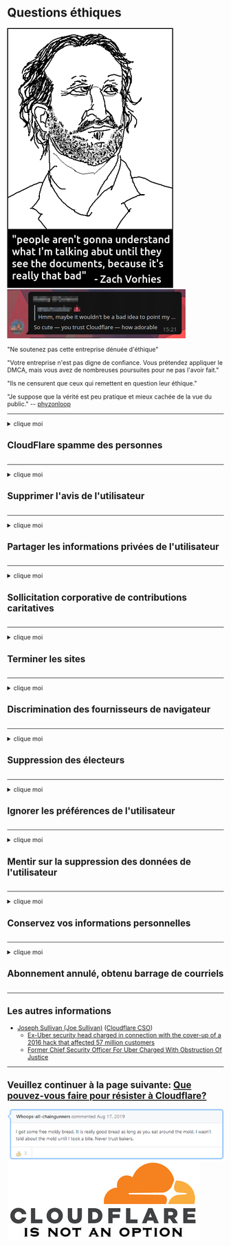 # Questions éthiques

![](../image/itsreallythatbad.jpg)
![](../image/telegram/c81238387627b4bfd3dcd60f56d41626.jpg)

"Ne soutenez pas cette entreprise dénuée d'éthique"

"Votre entreprise n'est pas digne de confiance. Vous prétendez appliquer le DMCA, mais vous avez de nombreuses poursuites pour ne pas l'avoir fait."

"Ils ne censurent que ceux qui remettent en question leur éthique."

"Je suppose que la vérité est peu pratique et mieux cachée de la vue du public."  -- [phyzonloop](https://twitter.com/phyzonloop)


---


<details>
<summary>clique moi

## CloudFlare spamme des personnes
</summary>


Cloudflare envoie des e-mails de spam à des utilisateurs non-Cloudflare.

- N'envoyez des e-mails qu'aux abonnés qui se sont inscrits
- Lorsque l'utilisateur dit "arrêter", arrêtez d'envoyer des e-mails

C'est si simple. Mais Cloudflare s'en fiche.
Cloudflare a déclaré que l'utilisation de son service pouvait arrêter tous les spammeurs ou attaquants.
Comment pouvons-nous arrêter Cloudflare sans activer Cloudflare?


| 🖼 | 🖼 |
| --- | --- |
| ![](../image/cfspam01.jpg) | ![](../image/cfspam03.jpg) |
| ![](../image/cfspam02.jpg) | ![](../image/cfspambrittany.jpg)<br>![](../image/cfspamtwtr.jpg) |

</details>

---

<details>
<summary>clique moi

## Supprimer l'avis de l'utilisateur
</summary>


Cloudflare censure les critiques négatives.
Si vous publiez un texte anti-Cloudflare sur Twitter, vous avez la possibilité d'obtenir une réponse d'un employé de Cloudflare avec le message «Non, ce n'est pas».
Si vous publiez un avis négatif sur un site d'avis, ils essaieront de le censurer.


| 🖼 | 🖼 |
| --- | --- |
| ![](../image/cfcenrev_01.jpg)<br>![](../image/cfcenrev_02.jpg) | ![](../image/cfcenrev_03.jpg) |

</details>

---

<details>
<summary>clique moi

## Partager les informations privées de l'utilisateur
</summary>


Cloudflare a un énorme problème de harcèlement.
Cloudflare partage les informations personnelles de ceux qui se plaignent des sites hébergés.
Ils vous demandent parfois de fournir votre véritable identité.
Si vous ne voulez pas être harcelé, agressé, écrasé ou tué, vous feriez mieux de rester à l'écart des sites Web Cloudflared.


| 🖼 | 🖼 |
| --- | --- |
| ![](../image/cfdox_what.jpg) | ![](../image/cfdox_swat.jpg) |
| ![](../image/cfdox_kill.jpg) | ![](../image/cfdox_threat.jpg) |
| ![](../image/cfdox_dox.jpg) | ![](../image/cfdox_ex1.jpg)<br>![](../image/cfdox_ex2.jpg) |

</details>

---

<details>
<summary>clique moi

## Sollicitation corporative de contributions caritatives
</summary>


CloudFlare demande des contributions caritatives.
Il est assez épouvantable qu'une société américaine demande des œuvres caritatives aux côtés d'organisations à but non lucratif qui ont de bonnes causes.
Si vous aimez bloquer des personnes ou perdre le temps d'autres personnes, vous voudrez peut-être commander des pizzas pour les employés de Cloudflare.


![](../image/cfdonate.jpg)

</details>

---

<details>
<summary>clique moi

## Terminer les sites
</summary>


Que ferez-vous si votre site tombe soudainement en panne?
Il y a des rapports que Cloudflare supprime la configuration de l'utilisateur ou arrête le service sans aucun avertissement, en silence.
Nous vous suggérons de trouver un meilleur fournisseur.

![](../image/cftmnt.jpg)

</details>

---

<details>
<summary>clique moi

## Discrimination des fournisseurs de navigateur
</summary>


CloudFlare donne un traitement préférentiel à ceux qui utilisent Firefox tout en donnant un traitement hostile aux utilisateurs non-Tor-Browser sur Tor.
Les utilisateurs de Tor qui refusent à juste titre d'exécuter du javascript non libre reçoivent également un traitement hostile.
Cette inégalité d'accès est un abus de neutralité du réseau et un abus de pouvoir.

![](../image/browdifftbcx.gif)

- À gauche: navigateur Tor, à droite: Chrome. Même adresse IP.

![](../image/browserdiff.jpg)

- Gauche: Navigateur Tor Javascript désactivé, cookie activé
- À droite: Chrome Javascript activé, cookie désactivé

![](../image/cfsiryoublocked.jpg)

- QuteBrowser (navigateur mineur) sans Tor (Clearnet IP)

![](../image/lynx_cloudflare.gif)

- Lynx


| ***Navigateur*** | ***Traitement d'accès*** |
| --- | --- |
| Tor Browser (Javascript activé) | accès autorisé |
| Firefox (Javascript activé) | accès dégradé |
| Chromium (Javascript activé) | accès dégradé |
| Chromium or Firefox (Javascript désactivé) | accès refusé |
| Chromium or Firefox (Cookie désactivé) | accès refusé |
| QuteBrowser | accès refusé |
| lynx | accès refusé |
| w3m | accès refusé |
| wget | accès refusé |


Pourquoi ne pas utiliser le bouton Audio pour résoudre un défi facile?

Oui, il y a un bouton audio, mais cela ne fonctionne toujours pas sur Tor.
Vous recevrez ce message lorsque vous cliquez dessus:

```
Réessayez plus tard
Votre ordinateur ou votre réseau peut envoyer des requêtes automatisées.
Pour protéger nos utilisateurs, nous ne pouvons pas traiter votre demande pour le moment.
Pour plus de détails, visitez notre page d'aide
```

</details>

---

<details>
<summary>clique moi

## Suppression des électeurs
</summary>


Les électeurs des États américains s'inscrivent pour voter via le site Web du secrétaire d'État de l'État de leur résidence.
Les bureaux du secrétaire d'État contrôlés par les républicains s'engagent dans la suppression des électeurs en envoyant un proxy sur le site Web du secrétaire d'État via Cloudflare.
Le traitement hostile par Cloudflare des utilisateurs de Tor, sa position MITM en tant que point de surveillance mondial centralisé et son rôle préjudiciable dans l'ensemble rendent les électeurs potentiels réticents à s'inscrire.
Les libéraux en particulier ont tendance à embrasser la vie privée.
Les formulaires d'inscription des électeurs collectent des informations sensibles sur les tendances politiques, l'adresse physique personnelle, le numéro de sécurité sociale et la date de naissance d'un électeur.
La plupart des États ne mettent à la disposition du public qu'un sous-ensemble de ces informations, mais Cloudflare voit toutes ces informations lorsque quelqu'un s'inscrit pour voter.

Notez que l'enregistrement papier ne contourne pas Cloudflare car les employés du secrétaire d'État à la saisie des données utiliseront probablement le site Web de Cloudflare pour saisir les données.

| 🖼 | 🖼 |
| --- | --- |
| ![](../image/cfvotm_01.jpg) | ![](../image/cfvotm_02.jpg) |

- Change.org est un site Web réputé pour recueillir des votes et passer à l'action.
“des gens partout dans le monde lancent des campagnes, mobilisent des partisans et travaillent avec les décideurs pour trouver des solutions.”
Malheureusement, de nombreuses personnes ne peuvent pas du tout afficher change.org en raison du filtre agressif de Cloudflare.
Ils sont empêchés de signer la pétition, les excluant ainsi d'un processus démocratique.
L'utilisation d'une autre plate-forme non cloudflared telle qu'OpenPetition permet de remédier au problème.

| 🖼 | 🖼 |
| --- | --- |
| ![](../image/changeorgasn.jpg) | ![](../image/changeorgtor.jpg) |

- Le "Projet Athénien" de Cloudflare offre une protection gratuite au niveau de l'entreprise aux sites Web électoraux des États et locaux.
Ils ont dit que "leurs électeurs peuvent accéder aux informations électorales et à l'inscription des électeurs", mais c'est un mensonge parce que beaucoup de gens ne peuvent tout simplement pas naviguer sur le site.

</details>

---

<details>
<summary>clique moi

## Ignorer les préférences de l'utilisateur
</summary>


Si vous désactivez quelque chose, vous vous attendez à ne recevoir aucun e-mail à ce sujet.
Cloudflare ignore les préférences de l'utilisateur et partage des données avec des sociétés tierces sans le consentement du client.
Si vous utilisez leur forfait gratuit, ils vous envoient parfois un e-mail vous demandant d'acheter un abonnement mensuel.

![](../image/cfviopl_tp.jpg)

</details>

---

<details>
<summary>clique moi

## Mentir sur la suppression des données de l'utilisateur
</summary>


Selon le blog de cet ancien client de cloudflare, Cloudflare ment sur la suppression de comptes.
De nos jours, de nombreuses entreprises conservent vos données après la fermeture ou la suppression de votre compte.
La plupart des bonnes entreprises en parlent dans leur politique de confidentialité.
Cloudflare? Non.

```
2019-08-05 CloudFlare m'a envoyé la confirmation de la suppression de mon compte.
2019-10-02 J'ai reçu un e-mail de CloudFlare "parce que je suis client"
```

Cloudflare ne connaissait pas le mot «supprimer».
S'il est vraiment supprimé, pourquoi cet ancien client a-t-il reçu un e-mail?
Il a également mentionné que la politique de confidentialité de Cloudflare n'en faisait pas mention.

```
Leur nouvelle politique de confidentialité ne fait aucune mention de la conservation des données pendant un an.
```

![](../image/cfviopl_notdel.jpg)

Comment faire confiance à Cloudflare si sa politique de confidentialité est un mensonge?

- [Plus d'un an s'est écoulé depuis que j'ai annulé mon compte Cloudflare](https://shkspr.mobi/blog/2020/09/dont-trust-cloudflare-with-your-personal-data/)

</details>

---

<details>
<summary>clique moi

## Conservez vos informations personnelles
</summary>


La suppression du compte Cloudflare est un niveau difficile.

```
Soumettez un ticket de support en utilisant la catégorie "Compte",
et demander la suppression du compte dans le corps du message.
Vous ne devez avoir aucun domaine ou carte de crédit associé à votre compte avant de demander la suppression.
```

Vous recevrez cet e-mail de confirmation.

![](../image/cf_deleteandkeep.jpg)

"Nous avons commencé à traiter votre demande de suppression" mais "Nous continuerons à stocker vos informations personnelles".

Pouvez-vous «faire confiance» à cela?


- Comment annuler votre compte Cloudflare

1. Connectez-vous à votre tableau de bord Cloudflare.
2. Supprimez toutes les zones (domaines) de votre tableau de bord.
3. Cliquez sur le lien d'assistance.
4. Envoyez un nouveau ticket. Dites-leur que vous souhaitez fermer votre compte.
5. Attendez plusieurs jours.
6. Le personnel de Cloudflare vous demandera votre confirmation et la raison pour laquelle vous avez décidé de quitter Cloudflare.
7. Envoyez à nouveau une réponse.
8. Attendez plusieurs jours.
9. Vous recevrez un message: Nous avons supprimé votre compte avec succès


</details>

---

<details>
<summary>clique moi

## Abonnement annulé, obtenu barrage de courriels
</summary>


L'utilisateur a annulé son abonnement à flux et il reçoit actuellement des rappels par courrier électronique tous les jours pour lui rappeler l'abonnement annulé.
Il n'y a pas de bouton de désinscription. Comment faites-vous cet arrêt?

![](../image/barrageemailcancelsubscription.jpg)

Cloudflare a dit à cet utilisateur de contacter le support et de demander que tout votre contenu soit supprimé.

- [t](https://web.archive.org/web/20210412165334/https://twitter.com/JohnHaldson/status/1381651569247088650)

</details>

---

## Les autres informations

- [Joseph Sullivan (Joe Sullivan)](../cloudflare_inc/cloudflare_members.md) ([Cloudflare CSO](https://twitter.com/eastdakota/status/1296522269313785862))
  - [Ex-Uber security head charged in connection with the cover-up of a 2016 hack that affected 57 million customers](https://www.businessinsider.com/uber-data-hack-security-head-joe-sullivan-charged-cover-up-2020-8)
  - [Former Chief Security Officer For Uber Charged With Obstruction Of Justice](https://www.justice.gov/usao-ndca/pr/former-chief-security-officer-uber-charged-obstruction-justice)


---


## Veuillez continuer à la page suivante:   [Que pouvez-vous faire pour résister à Cloudflare?](fr.action.md)

![](../image/freemoldybread.jpg)
![](../image/cfisnotanoption.jpg)
